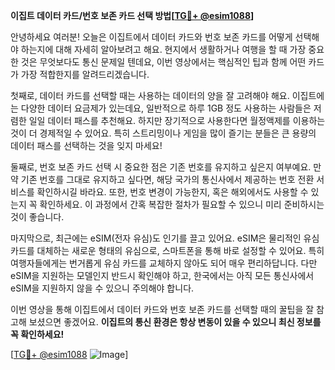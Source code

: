 **이집트 데이터 카드/번호 보존 카드 선택 방법[[TG💪+ @esim1088](https://t.me/s/esim1088)]**

안녕하세요 여러분! 오늘은 이집트에서 데이터 카드와 번호 보존 카드를 어떻게 선택해야 하는지에 대해 자세히 알아보려고 해요. 현지에서 생활하거나 여행을 할 때 가장 중요한 것은 무엇보다도 통신 문제일 텐데요, 이번 영상에서는 핵심적인 팁과 함께 어떤 카드가 가장 적합한지를 알려드리겠습니다.

첫째로, 데이터 카드를 선택할 때는 사용하는 데이터의 양을 잘 고려해야 해요. 이집트에는 다양한 데이터 요금제가 있는데요, 일반적으로 하루 1GB 정도 사용하는 사람들은 저렴한 일일 데이터 패스를 추천해요. 하지만 장기적으로 사용한다면 월정액제를 이용하는 것이 더 경제적일 수 있어요. 특히 스트리밍이나 게임을 많이 즐기는 분들은 큰 용량의 데이터 패스를 선택하는 것을 잊지 마세요!

둘째로, 번호 보존 카드 선택 시 중요한 점은 기존 번호를 유지하고 싶은지 여부예요. 만약 기존 번호를 그대로 유지하고 싶다면, 해당 국가의 통신사에서 제공하는 번호 전환 서비스를 확인하시길 바라요. 또한, 번호 변경이 가능한지, 혹은 해외에서도 사용할 수 있는지 꼭 확인하세요. 이 과정에서 간혹 복잡한 절차가 필요할 수 있으니 미리 준비하시는 것이 좋습니다.

마지막으로, 최근에는 eSIM(전자 유심)도 인기를 끌고 있어요. eSIM은 물리적인 유심 카드를 대체하는 새로운 형태의 유심으로, 스마트폰을 통해 바로 설정할 수 있어요. 특히 여행자들에게는 번거롭게 유심 카드를 교체하지 않아도 되어 매우 편리하답니다. 다만 eSIM을 지원하는 모델인지 반드시 확인해야 하고, 한국에서는 아직 모든 통신사에서 eSIM을 지원하지 않을 수 있으니 주의해야 합니다.

이번 영상을 통해 이집트에서 데이터 카드와 번호 보존 카드를 선택할 때의 꿀팁을 잘 참고해 보셨으면 좋겠어요. **이집트의 통신 환경은 항상 변동이 있을 수 있으니 최신 정보를 꼭 확인하세요!**

[[TG💪+ @esim1088](https://t.me/s/esim1088) ![Image](https://i.postimg.cc/Y0z9fWf4/image.png)]